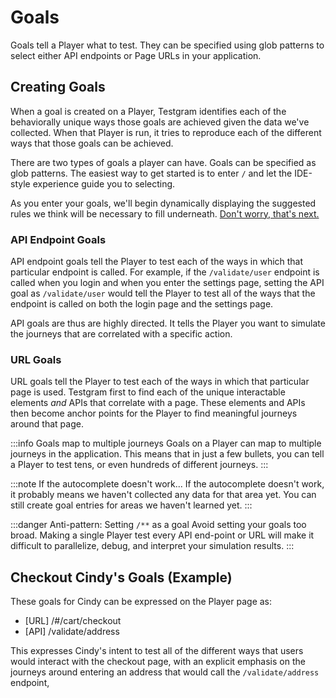 # Goals

Goals tell a Player what to test. 
They can be specified using glob patterns to select either API endpoints or Page URLs in your application.

## Creating Goals
When a goal is created on a Player,
Testgram identifies each of the behaviorally unique ways those goals are achieved given the data we've collected. 
When that Player is run, it tries to reproduce each of the different ways that those goals can be achieved.

There are two types of goals a player can have. Goals can be specified as glob patterns. 
The easiest way to get started is to enter `/` and let the IDE-style experience guide you to selecting. 

As you enter your goals, we'll begin dynamically displaying the suggested rules we think will be necessary to fill underneath. [Don't worry, that's next.](rules)

### API Endpoint Goals
API endpoint goals tell the Player to test each of the ways in which that particular endpoint is called. 
For example, if the `/validate/user` endpoint is called when you login and when you enter the settings page, setting the API
goal as `/validate/user` would tell the Player to test all of the ways that the endpoint is called on both the login page and the settings page.

API goals are thus are highly directed. It tells the Player you want to simulate the journeys that are correlated with a specific action.

### URL Goals
URL goals tell the Player to test each of the ways in which that particular page is used.
Testgram first to find each of the unique interactable elements *and* APIs that correlate with a page. 
These elements and APIs then become anchor points for the Player to find meaningful journeys around that page.

:::info Goals map to multiple journeys
Goals on a Player can map to multiple journeys in the application. This means that in just a few bullets, you can 
tell a Player to test tens, or even hundreds of different journeys.
:::

:::note If the autocomplete doesn't work...
If the autocomplete doesn't work, it probably means we haven't collected any data for that area yet.
You can still create goal entries for areas we haven't learned yet. 
:::

:::danger Anti-pattern: Setting `/**` as a goal
Avoid setting your goals too broad.
Making a single Player test every API end-point or URL will make it difficult to parallelize, debug, and interpret your simulation results.
:::

## Checkout Cindy's Goals (Example)
These goals for Cindy can be expressed on the Player page as:
* [URL] /#/cart/checkout
* [API] /validate/address

This expresses Cindy's intent to test all of the different ways that users would interact with the checkout page, 
with an explicit emphasis on the journeys around entering an address that would call the `/validate/address` endpoint,  

